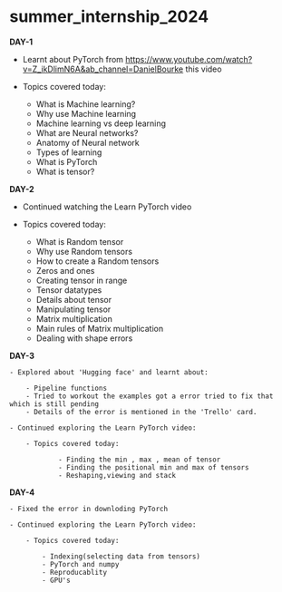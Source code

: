 # summer_internship_2024


**DAY-1**

- Learnt about PyTorch from https://www.youtube.com/watch?v=Z_ikDlimN6A&ab_channel=DanielBourke this video

- Topics covered today:

    - What is Machine learning?
    - Why use Machine learning
    - Machine learning vs deep learning
    - What are Neural networks?
    - Anatomy of Neural network
    - Types of learning
    - What is PyTorch
    - What is tensor?

**DAY-2**

 - Continued watching the Learn PyTorch video

 - Topics covered today:
    
    - What is Random tensor
    - Why use Random tensors
    - How to create a Random tensors
    - Zeros and ones
    - Creating tensor in range
    - Tensor datatypes
    - Details about tensor
    - Manipulating tensor
    - Matrix multiplication
    - Main rules of Matrix multiplication
    - Dealing with shape errors


**DAY-3**

    - Explored about 'Hugging face' and learnt about:

        - Pipeline functions
        - Tried to workout the examples got a error tried to fix that which is still pending
        - Details of the error is mentioned in the 'Trello' card.

    - Continued exploring the Learn PyTorch video:

        - Topics covered today:

                - Finding the min , max , mean of tensor
                - Finding the positional min and max of tensors
                - Reshaping,viewing and stack


**DAY-4**

    - Fixed the error in downloding PyTorch

    - Continued exploring the Learn PyTorch video:

        - Topics covered today:

            - Indexing(selecting data from tensors)
            - PyTorch and numpy
            - Reproducablity
            - GPU's